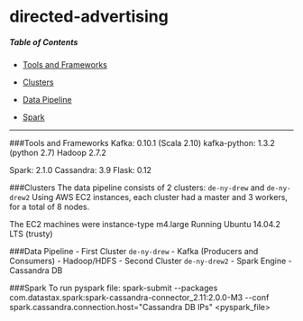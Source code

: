 # directed-advertising

##### Table of Contents  
- [Tools and Frameworks](#frameworks-and-versions)

- [Clusters](#clusters)  

- [Data Pipeline](#data-pipeline)

- [Spark](#spark)

---

###Tools and Frameworks
Kafka: 0.10.1 (Scala 2.10)
kafka-python: 1.3.2 (python 2.7)
Hadoop 2.7.2

Spark: 2.1.0
Cassandra: 3.9
Flask: 0.12

###Clusters
The data pipeline consists of 2 clusters: `de-ny-drew` and `de-ny-drew2`
Using AWS EC2 instances, each cluster had a master and 3 workers, for a total of 8 nodes.

The EC2 machines were instance-type m4.large
Running Ubuntu 14.04.2 LTS (trusty)



###Data Pipeline
    - First Cluster `de-ny-drew`
        - Kafka (Producers and Consumers)
        - Hadoop/HDFS
    - Second Cluster `de-ny-drew2`
        - Spark Engine
        - Cassandra DB


###Spark 
To run pyspark file:
spark-submit --packages com.datastax.spark:spark-cassandra-connector_2.11:2.0.0-M3 --conf spark.cassandra.connection.host="Cassandra DB IPs" <pyspark_file>
